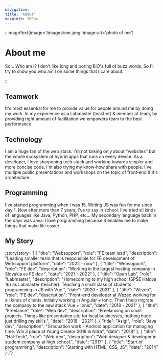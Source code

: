 ```yaml
---
navigation:
title: 'About'
maxWidth: 700px
---
```


 
::imageText{image='/images/me.jpeg' image-alt='photo of me'}  


# About me
So... Who am I? I don't like long and boring BIO's full of buzz words. So I'll try to show you who am I on 
some things that I care about.
  
::

## Teamwork
It's most essential for me to provide value for people around me by doing my work. 
In my experience as a Labmaster (teacher) & member of team, by providing right amount of facilitation we
empowers team to the best performance 

## Technology
I am a huge fan of the web stack. I'm not talking only about "websites" but the whole ecosystem of hybrid apps that runs on every device.
As a developer, I love sharpening tech stack and working towards simpler and more concise code. I'm also trying my know-how share with people. 
I've multiple public presentations and workshops on the topic of front-end & it's architecture. 


## Programming
I've started programming when I was 15. Writing JS was fun for me since day 1. Now after more than 7 years, I've to say 
In school, I've tried all kinds of languages like Java, Python, PHP, etc... My secondary language back in the days was Java. 
I love programming because it enables me to make things that make life easier.


## My Story
:story{story='[
{
"title": "Websupport",
"role": "FE team lead",
"description": "Leading smaller team that is responsible for FE development of Websupport platform",
"date": "2022 - now"
},
{
"title": "Websupport",
"role": "FE dev",
"description": "Working in the largest hosting company in Slovakia as FE dev ",
"date": "2021 - 2022"
},
{
"title": "Open Lab",
"role": "Labmaster",
"description": "Homecoming to my high school (SPŠE Halova 16) as Labmaster (teacher). Teaching a small class of students programming in JS with Vue.",
"date": "2020 - 2021"
},
{
"title": "Wezeo",
"role": "FE dev",
"description": "Front-end developer at Wezeo working for all kinds of clients. Initially working in Angular + Ionic. Then I help migrate the company to the new stack Vue + Ionic",
"date": "2018 - 2021"
},
{
"title": "Freelance",
"role": "Web dev",
"description": "Freelancing on small projects. Things like presentation site for local businesses, nothing huge just drilling my skills.",
"date": "2018 - 2021"
},
{
"title": "Asigi",
"role": "Java dev",
"description": "Graduation work - Android application for managing time. Win 3 place at Young Creator 2018 in Nitra",
"date": "2018"
},
{
"title": "Hal-Tech",
"role": "Web dev",
"description": "Web designer & developer in student company at high school.",
"date": "2017"
},
{
"title": "Start of programming",
"description": "Starting with HTML, CSS, JS",
"date": "2014"
}
]'}
